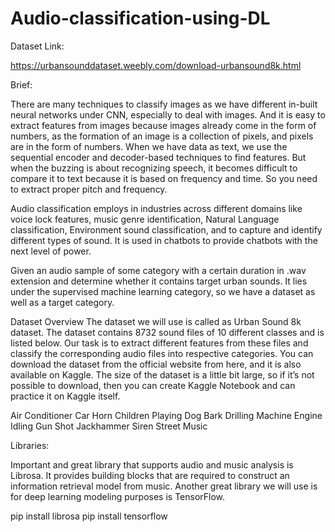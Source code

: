 # Audio-classification-using-DL

Dataset Link:

https://urbansounddataset.weebly.com/download-urbansound8k.html


Brief:


There are many techniques to classify images as we have different in-built neural networks under CNN, especially to deal with images. And it is easy to extract features from images because images already come in the form of numbers, as the formation of an image is a collection of pixels, and pixels are in the form of numbers. When we have data as text, we use the sequential encoder and decoder-based techniques to find features. But when the buzzing is about recognizing speech, it becomes difficult to compare it to text because it is based on frequency and time. So you need to extract proper pitch and frequency.

Audio classification employs in industries across different domains like voice lock features, music genre identification, Natural Language classification, Environment sound classification, and to capture and identify different types of sound. It is used in chatbots to provide chatbots with the next level of power.

Given an audio sample of some category with a certain duration in .wav extension and determine whether it contains target urban sounds. It lies under the supervised machine learning category, so we have a dataset as well as a target category.

Dataset Overview
The dataset we will use is called as Urban Sound 8k dataset. The dataset contains 8732 sound files of 10 different classes and is listed below. Our task is to extract different features from these files and classify the corresponding audio files into respective categories. You can download the dataset from the official website from here, and it is also available on Kaggle. The size of the dataset is a little bit large, so if it’s not possible to download, then you can create Kaggle Notebook and can practice it on Kaggle itself.

Air Conditioner
Car Horn
Children Playing
Dog Bark
Drilling Machine
Engine Idling
Gun Shot
Jackhammer
Siren
Street Music


Libraries:

Important and great library that supports audio and music analysis is Librosa. It provides building blocks that are required to construct an information retrieval model from music. Another great library we will use is for deep learning modeling purposes is TensorFlow.

pip install librosa
pip install tensorflow


